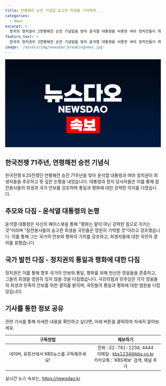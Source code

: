 ```yaml
---
title: 연평해전 승전 기념일 숭고한 희생을 기억하며...
categories:
  - News
excerpt: >
  한국의 정치권이 2연평해전 승전 기념일을 맞아 윤석열 대통령을 비롯한 여야 정치인들이 희생자를 추모하고 논평을 내는 가운데, 윤 대통령은 페이스북 글에서 평화는 말이 아닌 강력한 힘으로 지켜야하며 참전용사들의 희생을 국민이 영원히 기억할 것을 강조했습니다. 국민의힘과 민주당도 각각 영웅들을 존경하고 희생을 잊지 않겠다는 의지를 밝혔습니다.
feature_text: >
  한국의 정치권이 2연평해전 승전 기념일을 맞아 윤석열 대통령을 비롯한 여야 정치인들이 희생자를 추모하고 논평을 내는 가운데, 윤 대통령은 페이스북 글에서 평화는 말이 아닌 강력한 힘으로 지켜야하며 참전용사들의 희생을 국민이 영원히 기억할 것을 강조했습니다. 국민의힘과 민주당도 각각 영웅들을 존경하고 희생을 잊지 않겠다는 의지를 밝혔습니다.
image: '/assets/img/newsdao_breakingnews.jpg'
---
```


<p><img src="/assets/img/newsdao_breakingnews.jpg" alt="implanttips 속보" /></p>

<h2 data-ke-size="size26">한국전쟁 71주년, 연평해전 승전 기념식</h2>

<p data-ke-size="size16">한국전쟁 6.25전쟁인 연평해전 승전 71주년을 맞아 윤석열 대통령과 여야 정치권이 희생자들을 추모하고 뜻 깊은 논평을 내었습니다. 대통령과 정치 당사자들은 이를 통해 참전용사들의 희생과 국가 안보를 강조하며 통일과 평화에 대한 강력한 의지를 다졌습니다.</p>

<h2 data-ke-size="size24">추모와 다짐 - 윤석열 대통령의 논평</h2>

<p data-ke-size="size16">윤석열 대통령은 자신의 페이스북을 통해 "평화는 말이 아닌 강력한 힘으로 지키는 것"이라며 "참전용사들의 숭고한 희생을 국민들은 영원히 기억할 것"이라고 강조했습니다. 이를 통해 그는 국가의 안보와 평화의 가치를 강조하고, 희생자들에 대한 국민의 경의를 표했습니다.</p>

<h2 data-ke-size="size24">국가 발전 다짐 - 정치권의 통일과 평화에 대한 다짐</h2>

<p data-ke-size="size16">정치권은 이를 통해 향후 국가의 안보와 통일, 평화를 위해 헌신한 영웅들을 존중하고, 그들의 희생을 영원히 잊지 않을 것을 다짐했습니다. 국민의힘과 민주당은 각각 영웅들의 희생과 민족의 안보를 위한 결의를 밝히며, 국민들의 통일과 평화에 대한 염원을 다잡았습니다.</p>

<h2 data-ke-size="size24">기사를 통한 정보 공유</h2>

<p data-ke-size="size16">관련 기사를 통해 자세한 내용을 확인하고 싶다면, 아래 버튼을 클릭하여 자세히 알아보세요.</p>

<table>
<thead>
<tr>
<th style="text-align: center;">구독방법</th>
<th style="text-align: center;">제보하기</th>
</tr>
</thead>
<tbody>
<tr>
<td style="text-align: center;">네이버, 유튜브에서 KBS뉴스를 구독해주세요!</td>
<td style="text-align: center;">전화 : 02-781-1234, 4444<br>
이메일 : <a href="mailto:kbs1234@kbs.co.kr">kbs1234@kbs.co.kr</a><br>
카카오톡 : 'KBS제보' 검색, 채널 추가</td>
</tr>
</tbody>
</table>

<p data-ke-size="size16"></p>
실시간 뉴스 속보는, <a href="https://newsdao.kr" rel="dofollow">https://newsdao.kr</a>


